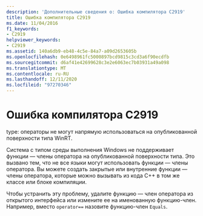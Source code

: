 ```yaml
---
description: 'Дополнительные сведения о: Ошибка компилятора C2919'
title: Ошибка компилятора C2919
ms.date: 11/04/2016
f1_keywords:
- C2919
helpviewer_keywords:
- C2919
ms.assetid: 140a6db9-eb48-4c5e-84a7-a09d2653605b
ms.openlocfilehash: 0e6498961fc5000897bcd9815c3cd3a6f90ecdfb
ms.sourcegitcommit: d6af41e42699628c3e2e6063ec7b03931a49a098
ms.translationtype: MT
ms.contentlocale: ru-RU
ms.lasthandoff: 12/11/2020
ms.locfileid: "97270346"
---
```

# <a name="compiler-error-c2919"></a>Ошибка компилятора C2919

type: операторы не могут напрямую использоваться на опубликованной поверхности типа WinRT.

Система с типом среды выполнения Windows не поддерживает функции — члены оператора на опубликованной поверхности типа. Это вызвано тем, что не все языки могут использовать функции — члены оператора. Вы можете создать закрытые или внутренние функции — члены оператора, которые можно вызывать из кода C++ в том же классе или блоке компиляции.

Чтобы устранить эту проблему, удалите функцию — член оператора из открытого интерфейса или измените ее на именованную функцию-член. Например, вместо `operator==` назовите функцию-член `Equals`.
